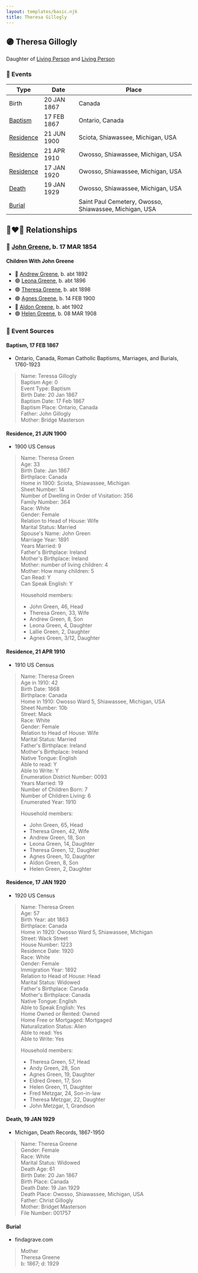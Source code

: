 ```yaml
---
layout: templates/basic.njk
title: Theresa Gillogly
---
```

## 🟣 Theresa Gillogly

Daughter of [Living Person](/people/5/50418124) and [Living Person](/people/6/6028429)

### 📆 Events

Type | Date | Place
------ | ------ | ------
Birth | 20 JAN 1867 | Canada
[Baptism](#event-event-0) | 17 FEB 1867 | Ontario, Canada
[Residence](#event-event-1) | 21 JUN 1900 | Sciota, Shiawassee, Michigan, USA
[Residence](#event-event-2) | 21 APR 1910 | Owosso, Shiawassee, Michigan, USA
[Residence](#event-event-3) | 17 JAN 1920 | Owosso, Shiawassee, Michigan, USA
[Death](#event-event-8) | 19 JAN 1929 | Owosso, Shiawassee, Michigan, USA
[Burial](#event-event-9) |  | Saint Paul Cemetery, Owosso, Shiawassee, Michigan, USA

## 👩‍❤️‍👨 Relationships

### 🔵 [John Greene](/people/7/71088434), b. 17 MAR 1854

#### Children With John Greene
* 🔵 [Andrew Greene](/people/5/54560240), b. abt 1892
* 🟣 [Leona Greene](/people/2/24282065), b. abt 1896
* 🟣 [Theresa Greene](/people/2/22213557), b. abt 1898
* 🟣 [Agnes Greene](/people/1/15565254), b. 14 FEB 1900
* 🔵 [Aldon Greene](/people/4/48950004), b. abt 1902
* 🟣 [Helen Greene](/people/6/65162976), b. 08 MAR 1908
### 📰 Event Sources

#### <a id="event-event-0"></a> Baptism, 17 FEB 1867
* Ontario, Canada, Roman Catholic Baptisms, Marriages, and Burials, 1760-1923
>   
  > Name: Teressa Gillogly  
  > Baptism Age: 0  
  > Event Type: Baptism  
  > Birth Date: 20 Jan 1867  
  > Baptism Date: 17 Feb 1867  
  > Baptism Place: Ontario, Canada  
  > Father: John Gillogly  
  > Mother: Bridge Masterson

#### <a id="event-event-1"></a> Residence, 21 JUN 1900
* 1900 US Census
>   
  > Name: Theresa Green  
  > Age: 33  
  > Birth Date: Jan 1867  
  > Birthplace: Canada  
  > Home in 1900: Sciota, Shiawassee, Michigan  
  > Sheet Number: 14  
  > Number of Dwelling in Order of Visitation: 356  
  > Family Number: 364  
  > Race: White  
  > Gender: Female  
  > Relation to Head of House: Wife  
  > Marital Status: Married  
  > Spouse's Name: John Green  
  > Marriage Year: 1891  
  > Years Married: 9  
  > Father's Birthplace: Ireland  
  > Mother's Birthplace: Ireland  
  > Mother: number of living children: 4  
  > Mother: How many children: 5  
  > Can Read: Y  
  > Can Speak English: Y  
  >   
  > Household members:  
  > - John Green, 46, Head  
  > - Theresa Green, 33, Wife  
  > - Andrew Green, 8, Son  
  > - Leona Green, 4, Daughter  
  > - Lallie Green, 2, Daughter  
  > - Agnes Green, 3/12, Daughter  
  >

#### <a id="event-event-2"></a> Residence, 21 APR 1910
* 1910 US Census
>   
  > Name: Theresa Green  
  > Age in 1910: 42  
  > Birth Date: 1868  
  > Birthplace: Canada  
  > Home in 1910: Owosso Ward 5, Shiawassee, Michigan, USA  
  > Sheet Number: 10b  
  > Street: Mack  
  > Race: White  
  > Gender: Female  
  > Relation to Head of House: Wife  
  > Marital Status: Married  
  > Father's Birthplace: Ireland  
  > Mother's Birthplace: Ireland  
  > Native Tongue: English  
  > Able to read: Y  
  > Able to Write: Y  
  > Enumeration District Number: 0093  
  > Years Married: 19  
  > Number of Children Born: 7  
  > Number of Children Living: 6  
  > Enumerated Year: 1910  
  >   
  > Household members:  
  > - John Green, 65, Head    
  > - Theresa Green, 42, Wife    
  > - Andrew Green, 18, Son    
  > - Leona Green, 14, Daughter    
  > - Theresa Green, 12, Daughter    
  > - Agnes Green, 10, Daughter    
  > - Aldon Green, 8, Son    
  > - Helen Green, 2, Daughter    
  >

#### <a id="event-event-3"></a> Residence, 17 JAN 1920
* 1920 US Census
>   
  > Name: Theresa Green  
  > Age: 57  
  > Birth Year: abt 1863  
  > Birthplace: Canada  
  > Home in 1920: Owosso Ward 5, Shiawassee, Michigan  
  > Street: Wack Street  
  > House Number: 1223  
  > Residence Date: 1920  
  > Race: White  
  > Gender: Female  
  > Immigration Year: 1892  
  > Relation to Head of House: Head  
  > Marital Status: Widowed  
  > Father's Birthplace: Canada  
  > Mother's Birthplace: Canada  
  > Native Tongue: English  
  > Able to Speak English: Yes  
  > Home Owned or Rented: Owned  
  > Home Free or Mortgaged: Mortgaged  
  > Naturalization Status: Alien  
  > Able to read: Yes  
  > Able to Write: Yes  
  >   
  > Household members:  
  > - Theresa Green, 57, Head  
  > - Andy Green, 28, Son  
  > - Agnes Green, 19, Daughter  
  > - Eldred Green, 17, Son  
  > - Helen Green, 11, Daughter  
  > - Fred Metzgar, 24, Son-in-law  
  > - Theresa Metzgar, 22, Daughter  
  > - John Metzgar, 1, Grandson  
  >

#### <a id="event-event-8"></a> Death, 19 JAN 1929
* Michigan, Death Records, 1867-1950
>   
  > Name: Theresa Greene  
  > Gender: Female    
  > Race: White    
  > Marital Status: Widowed    
  > Death Age: 61    
  > Birth Date: 20 Jan 1867    
  > Birth Place: Canada    
  > Death Date: 19 Jan 1929    
  > Death Place: Owosso, Shiawassee, Michigan, USA    
  > Father: Christ Gillogly    
  > Mother: Bridget Masterson    
  > File Number: 001757    
  >

#### <a id="event-event-9"></a> Burial
* findagrave.com
>   
  > Mother  
  > Theresa Greene  
  > b: 1867; d: 1929
